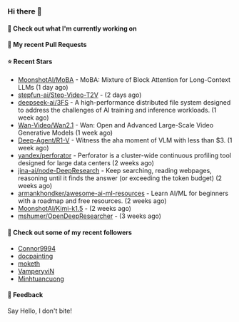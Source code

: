 ### Hi there 👋

#### 👷 Check out what I'm currently working on

#### 🔨 My recent Pull Requests


#### ⭐ Recent Stars

- [MoonshotAI/MoBA](https://github.com/MoonshotAI/MoBA) - MoBA: Mixture of Block Attention for Long-Context LLMs (1 day ago)
- [stepfun-ai/Step-Video-T2V](https://github.com/stepfun-ai/Step-Video-T2V) -  (2 days ago)
- [deepseek-ai/3FS](https://github.com/deepseek-ai/3FS) -  A high-performance distributed file system designed to address the challenges of AI training and inference workloads.  (1 week ago)
- [Wan-Video/Wan2.1](https://github.com/Wan-Video/Wan2.1) - Wan: Open and Advanced Large-Scale Video Generative Models (1 week ago)
- [Deep-Agent/R1-V](https://github.com/Deep-Agent/R1-V) - Witness the aha moment of VLM with less than $3. (1 week ago)
- [yandex/perforator](https://github.com/yandex/perforator) - Perforator is a cluster-wide continuous profiling tool designed for large data centers (2 weeks ago)
- [jina-ai/node-DeepResearch](https://github.com/jina-ai/node-DeepResearch) - Keep searching, reading webpages, reasoning until it finds the answer (or exceeding the token budget) (2 weeks ago)
- [armankhondker/awesome-ai-ml-resources](https://github.com/armankhondker/awesome-ai-ml-resources) - Learn AI/ML for beginners with a roadmap and free resources.  (2 weeks ago)
- [MoonshotAI/Kimi-k1.5](https://github.com/MoonshotAI/Kimi-k1.5) -  (2 weeks ago)
- [mshumer/OpenDeepResearcher](https://github.com/mshumer/OpenDeepResearcher) -  (3 weeks ago)

#### 👯 Check out some of my recent followers

- [Connor9994](https://github.com/Connor9994)
- [docpainting](https://github.com/docpainting)
- [moketh](https://github.com/moketh)
- [VamperyviN](https://github.com/VamperyviN)
- [Minhtuancuong](https://github.com/Minhtuancuong)

#### 💬 Feedback

Say Hello, I don't bite!